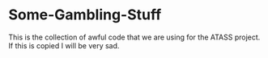 # Some-Gambling-Stuff
This is the collection of awful code that we are using for the ATASS project.
If this is copied I will be very sad.
